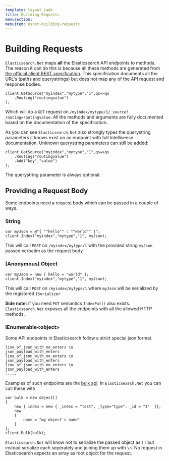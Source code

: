 ```yaml
---
template: layout.jade
title: Building Requests
menusection: 
menuitem: esnet-building-requests
---
```


# Building Requests

`Elasticsearch.Net` maps **all** the Elasticsearch API endpoints to methods. The reason it can do this is because all these methods are generated from 
[the official client REST specification](https://github.com/elasticsearch/elasticsearch/tree/master/rest-api-spec/api). This specification documents all 
the URL's (paths and querystrings) but does not map any of the API request and response bodies.

    client.GetSource("myindex","mytype","1",qs=>qs
        .Routing("routingvalue")
    );

Which will do a `GET` request on `/myindex/mytype/1/_source?routing=routingvalue`. 
All the methods and arguments are fully documented based on the documentation of the specification. 

As you can see `Elasticsearch.Net` also strongly types the querystring parameters it knows exist on an endpoint with full Intellisense documentation. 
Unknown querystring parameters can still be added:

    client.GetSource("myindex","mytype","1",qs=>qs
        .Routing("routingvalue")
        .Add("key","value")
    );

The querystring parameter is always optional.

## Providing a Request Body

Some endpoints need a request body which can be passed in a couple of ways.

### String

    var myJson = @"{ ""hello"" : ""world"" }";
    client.Index("myindex","mytype","1", myJson);

This will call `POST` on `/myindex/mytype/1` with the provided string `myJson` passed verbatim as the request body

### (Anonymous) Object

    var myJson = new { hello = "world" };
    client.Index("myindex","mytype","1", myJson);

This will call `POST` on `/myindex/mytype/1` where `myJson` will be serialized by the registered `ISerializer`

**Side note:** if you need `PUT` semantics `IndexPut()` also exists. `Elasticsearch.Net` exposes all the endpoints with all the allowed
HTTP methods.

### IEnumerable&lt;object&gt; 

Some API endpoints in Elasticsearch follow a strict special json format. 

    line_of_json_with_no_enters \n
    json_payload_with_enters
    line_of_json_with_no_enters \n
    json_payload_with_enters
    line_of_json_with_no_enters \n
    json_payload_with_enters
    .....

Examples of such endpoints are the [bulk api](http://www.elasticsearch.org/guide/en/elasticsearch/reference/current/docs-bulk.html#docs-bulk).  In `Elasticsearch.Net` you can call these with

    var bulk = new object[]
    {
        new { index = new { _index = "test", _type="type", _id = "1"  }},
        new
        {
            name = "my object's name"
        }
    };
    client.Bulk(bulk);

`Elasticsearch.Net` will know not to serialize the passed object as `[]` but instead serialize each seperately and joining them up with `\n`. 
No request in Elasticsearch expects an array as root object for the request.



